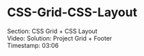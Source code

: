 # CSS-Grid-CSS-Layout

Section: CSS Grid + CSS Layout
<br />
Video: Solution: Project Grid + Footer
<br />
Timestamp: 03:06
